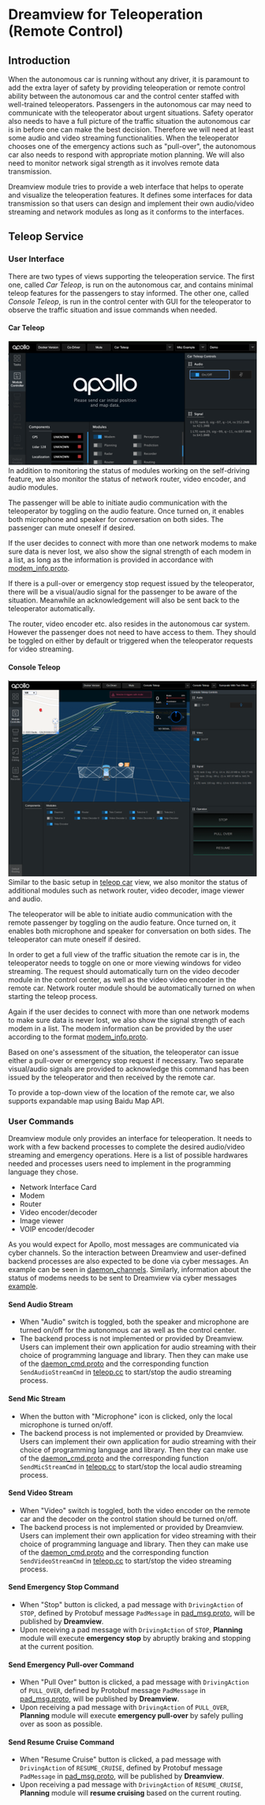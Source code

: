 # Dreamview for Teleoperation (Remote Control)

## Introduction
When the autonomous car is running without any driver, it is paramount to add the extra layer of safety by providing teleoperation or remote control ability between the autonomous car and the control center staffed with well-trained teleoperators. Passengers in the autonomous car may need to communicate with the teleoperator about urgent situations. Safety operator also needs to have a full picture of the traffic situation the autonomous car is in before one can make the best decision. Therefore we will need at least some audio and video streaming functionalities. When the teleoperator chooses one of the emergency actions such as "pull-over", the autonomous car also needs to respond with appropriate motion planning. We will also need to monitor network sigal strength as it involves remote data transmission.

Dreamview module tries to provide a web interface that helps to operate and visualize the teleoperation features. It defines some interfaces for data transmission so that users can design and implement their own audio/video streaming and network modules as long as it conforms to the interfaces.

## Teleop Service

### User Interface
There are two types of views supporting the teleoperation service. The first one, called *Car Teleop*, is run on the autonomous car, and contains minimal teleop features for the passengers to stay informed. The other one, called *Console Teleop*, is run in the control center with GUI for the teleoperator to observe the traffic situation and issue commands when needed.

#### Car Teleop
![car_dreamview](images/car_teleop.png)
In addition to monitoring the status of modules working on the self-driving feature, we also monitor the status of network router, video encoder, and audio modules.

The passenger will be able to initiate audio communication with the teleoperator by toggling on the audio feature. Once turned on, it enables both microphone and speaker for conversation on both sides. The passenger can mute oneself if desired.

If the user decides to connect with more than one network modems to make sure data is never lost, we also show the signal strength of each modem in a list, as long as the information is provided in accordance with [modem_info.proto](proto/modem_info.proto).

If there is a pull-over or emergency stop request issued by the teleoperator, there will be a visual/audio signal for the passenger to be aware of the situation. Meanwhile an acknowledgement will also be sent back to the teleoperator automatically.

The router, video encoder etc. also resides in the autonomous car system. However the passenger does not need to have access to them. They should be toggled on either by default or triggered when the teleoperator requests for video streaming.

#### Console Teleop
![console_dreamview](images/console_teleop.png)
Similar to the basic setup in [teleop car](#car-teleop) view, we also monitor the status of additional modules such as network router, video decoder, image viewer and audio.

The teleoperator will be able to initiate audio communication with the remote passenger by toggling on the audio feature. Once turned on, it enables both microphone and speaker for conversation on both sides. The teleoperator can mute oneself if desired.

In order to get a full view of the traffic situation the remote car is in, the teleoperator needs to toggle on one or more viewing windows for video streaming. The request should automatically turn on the video decoder module in the control center, as well as the video video encoder in the remote car. Network router module should be automatically turned on when starting the teleop process.

Again if the user decides to connect with more than one network modems to make sure data is never lost, we also show the signal strength of each modem in a list. The modem information can be provided by the user according to the format [modem_info.proto](proto/modem_info.proto).

Based on one's assessment of the situation, the teleoperator can issue either a pull-over or emergency stop request if necessary. Two separate visual/audio signals are provided to acknowledge this command has been issued by the teleoperator and then received by the remote car.

To provide a top-down view of the location of the remote car, we also supports expandable map using Baidu Map API.

### User Commands
Dreamview module only provides an interface for teleoperation. It needs to work with a few backend processes to complete the desired audio/video streaming and emergency operations. Here is a list of possible hardwares needed and processes users need to implement in the programming language they chose.
- Network Interface Card
- Modem
- Router
- Video encoder/decoder
- Image viewer
- VOIP encoder/decoder

As you would expect for Apollo, most messages are communicated via cyber channels. So the interaction between Dreamview and user-defined backend processes are also expected to be done via cyber messages. An example can be seen in [daemon_channels](teleop.cc#L109). Similarly, information about the status of modems needs to be sent to Dreamview via cyber messages [example](teleop.cc#L89).

#### Send Audio Stream
- When "Audio" switch is toggled, both the speaker and microphone are turned on/off for the autonomous car as well as the control center.
- The backend process is not implemented or provided by Dreamview. Users can implement their own application for audio streaming with their choice of programming language and library. Then they can make use of the [daemon_cmd.proto](proto/daemon_cmd.proto) and the corresponding function `SendAudioStreamCmd` in [teleop.cc](teleop.cc#L442) to start/stop the audio streaming process.

#### Send Mic Stream
- When the button with "Microphone" icon is clicked, only the local microphone is turned on/off.
- The backend process is not implemented or provided by Dreamview. Users can implement their own application for audio streaming with their choice of programming language and library. Then they can make use of the [daemon_cmd.proto](proto/daemon_cmd.proto) and the corresponding function `SendMicStreamCmd` in [teleop.cc](teleop.cc#L457) to start/stop the local audio streaming process.

#### Send Video Stream
- When "Video" switch is toggled, both the video encoder on the remote car and the decoder on the control station should be turned on/off.
- The backend process is not implemented or provided by Dreamview. Users can implement their own application for video streaming with their choice of programming language and library. Then they can make use of the [daemon_cmd.proto](proto/daemon_cmd.proto) and the corresponding function `SendVideoStreamCmd` in [teleop.cc](teleop.cc#L420) to start/stop the video streaming process.

#### Send Emergency Stop Command
- When "Stop" button is clicked, a pad message with `DrivingAction` of `STOP`, defined by Protobuf message `PadMessage` in [pad_msg.proto](../../../common_msgs/planning_msgs/pad_msg.proto), will be published by **Dreamview**.
- Upon receiving a pad message with `DrivingAction` of `STOP`, **Planning** module will execute **emergency stop** by abruptly braking and stopping at the current position.

#### Send Emergency Pull-over Command
- When "Pull Over" button is clicked, a pad message with `DrivingAction` of `PULL_OVER`, defined by Protobuf message `PadMessage` in [pad_msg.proto](../../../common_msgs/planning_msgs/pad_msg.proto), will be published by **Dreamview**.
- Upon receiving a pad message with `DrivingAction` of `PULL_OVER`, **Planning** module will execute **emergency pull-over** by safely pulling over as soon as possible.

#### Send Resume Cruise Command
- When "Resume Cruise" button is clicked, a pad message with `DrivingAction` of `RESUME_CRUISE`, defined by Protobuf message `PadMessage` in [pad_msg.proto](../../../common_msgs/planning_msgs/pad_msg.proto), will be published by **Dreamview**.
- Upon receiving a pad message with `DrivingAction` of `RESUME_CRUISE`, **Planning** module will **resume cruising** based on the current routing.


